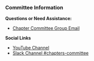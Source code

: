 ### Committee Information
**Questions or Need Assistance:** 
* [Chapter Committee Group Email](mailto:chapter-committee@owasp.org)

**Social Links**
* [YouTube Channel](https://www.youtube.com/channel/UCE2nt-oqRjwEAPSBtCtNVSw)
* [Slack Channel #chapters-committee](https://app.slack.com/client/T04T40NHX/C010AF25WSZ/details/top)

